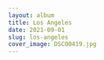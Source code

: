 ```yaml
---
layout: album
title: Los Angeles
date: 2021-09-01
slug: los-angeles
cover_image: DSC00419.jpg
---
```

